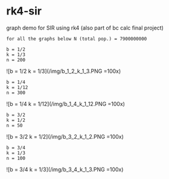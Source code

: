 # rk4-sir
graph demo for SIR using rk4 (also part of bc calc final project)

```
for all the graphs below N (total pop.) = 7900000000
```

```
b = 1/2
k = 1/3
n = 200
```
![b = 1/2 k = 1/3](/img/b_1_2_k_1_3.PNG =100x)
```
b = 1/4
k = 1/12
n = 300
```
![b = 1/4 k = 1/12](/img/b_1_4_k_1_12.PNG =100x)
```
b = 3/2
k = 1/2
n = 50
```
![b = 3/2 k = 1/2](/img/b_3_2_k_1_2.PNG =100x)
```
b = 3/4
k = 1/3
n = 100
```
![b = 3/4 k = 1/3](/img/b_3_4_k_1_3.PNG =100x)